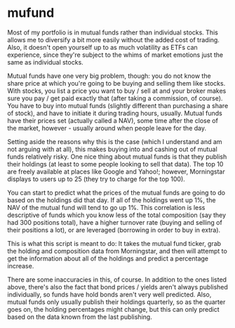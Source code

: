 mufund
======

Most of my portfolio is in mutual funds rather than individual stocks. This allows me to diversify a bit more easily without the added cost of trading. Also, it doesn't open yourself up to as much volatility as ETFs can experience, since they're subject to the whims of market emotions just the same as individual stocks.

Mutual funds have one very big problem, though: you do not know the share price at which you're going to be buying and selling them like stocks. With stocks, you list a price you want to buy / sell at and your broker makes sure you pay / get paid exactly that (after taking a commission, of course). You have to buy into mutual funds (slightly different than purchasing a share of stock), and have to initiate it during trading hours, usually. Mutual funds have their prices set (actually called a NAV), some time after the close of the market, however - usually around when people leave for the day.

Setting aside the reasons why this is the case (which I understand and am not arguing with at all), this makes buying into and cashing out of mutual funds relatively risky. One nice thing about mutual funds is that they publish their holdings (at least to some people looking to sell that data). The top 10 are freely available at places like Google and Yahoo!; however, Morningstar displays to users up to 25 (they try to charge for the top 100).

You can start to predict what the prices of the mutual funds are going to do based on the holdings did that day. If all of the holdings went up 1%, the NAV of the mutual fund will tend to go up 1%. This correlation is less descriptive of funds which you know less of the total composition (say they had 300 positions total), have a higher turnover rate (buying and selling of their positions a lot), or are leveraged (borrowing in order to buy in extra).

This is what this script is meant to do: It takes the mutual fund ticker, grab the holding and composition data from Morningstar, and then will attempt to get the information about all of the holdings and predict a percentage increase. 

There are some inaccuracies in this, of course. In addition to the ones listed above, there's also the fact that bond prices / yields aren't always published individually, so funds have hold bonds aren't very well predicted. Also, mutual funds only usually publish their holdings quarterly, so as the quarter goes on, the holding percentages might change, but this can only predict based on the data known from the last publishing.